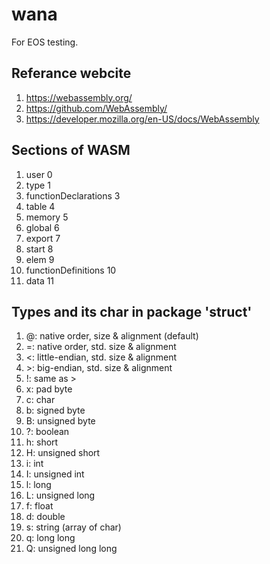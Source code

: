 # wana
For EOS testing.

## Referance webcite
1. https://webassembly.org/
2. https://github.com/WebAssembly/
3. https://developer.mozilla.org/en-US/docs/WebAssembly

## Sections of WASM
1. user 0
2. type 1
3. functionDeclarations 3
4. table 4
5. memory 5
6. global 6
7. export 7
8. start 8
9. elem 9
10. functionDefinitions 10
11. data 11

## Types and its char in package 'struct'
1. @: native order, size & alignment (default)
2. =: native order, std. size & alignment
3. <: little-endian, std. size & alignment
4. \>: big-endian, std. size & alignment
5. !: same as >
6. x: pad byte
7. c: char
8. b: signed byte
9. B: unsigned byte
10. ?: boolean
11. h: short
12. H: unsigned short
13. i: int
14. I: unsigned int
15. l: long
16. L: unsigned long
17. f: float
18. d: double
19. s: string (array of char)
20. q: long long
21. Q: unsigned long long